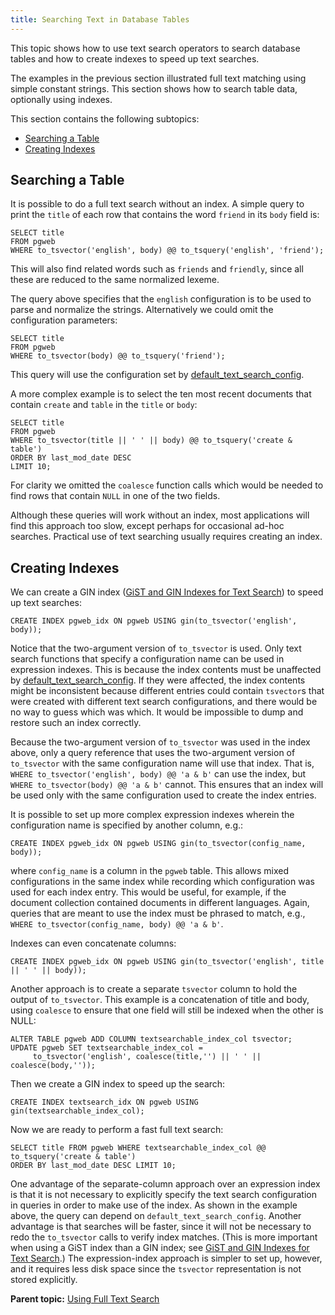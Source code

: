```yaml
---
title: Searching Text in Database Tables 
---
```


This topic shows how to use text search operators to search database tables and how to create indexes to speed up text searches.

The examples in the previous section illustrated full text matching using simple constant strings. This section shows how to search table data, optionally using indexes.

This section contains the following subtopics:

-   [Searching a Table](#searching)
-   [Creating Indexes](#indexes)

## <a id="searching"></a>Searching a Table 

It is possible to do a full text search without an index. A simple query to print the `title` of each row that contains the word `friend` in its `body` field is:

```
SELECT title
FROM pgweb
WHERE to_tsvector('english', body) @@ to_tsquery('english', 'friend');
```

This will also find related words such as `friends` and `friendly`, since all these are reduced to the same normalized lexeme.

The query above specifies that the `english` configuration is to be used to parse and normalize the strings. Alternatively we could omit the configuration parameters:

```
SELECT title
FROM pgweb
WHERE to_tsvector(body) @@ to_tsquery('friend');
```

This query will use the configuration set by [default\_text\_search\_config](../../ref_guide/config_params/guc-list.html).

A more complex example is to select the ten most recent documents that contain `create` and `table` in the `title` or `body`:

```
SELECT title
FROM pgweb
WHERE to_tsvector(title || ' ' || body) @@ to_tsquery('create & table')
ORDER BY last_mod_date DESC
LIMIT 10;
```

For clarity we omitted the `coalesce` function calls which would be needed to find rows that contain `NULL` in one of the two fields.

Although these queries will work without an index, most applications will find this approach too slow, except perhaps for occasional ad-hoc searches. Practical use of text searching usually requires creating an index.

## <a id="indexes"></a>Creating Indexes 

We can create a GIN index \([GiST and GIN Indexes for Text Search](gist-gin.html)\) to speed up text searches:

```
CREATE INDEX pgweb_idx ON pgweb USING gin(to_tsvector('english', body));
```

Notice that the two-argument version of `to_tsvector` is used. Only text search functions that specify a configuration name can be used in expression indexes. This is because the index contents must be unaffected by [default\_text\_search\_config](../../ref_guide/config_params/guc-list.html). If they were affected, the index contents might be inconsistent because different entries could contain `tsvector`s that were created with different text search configurations, and there would be no way to guess which was which. It would be impossible to dump and restore such an index correctly.

Because the two-argument version of `to_tsvector` was used in the index above, only a query reference that uses the two-argument version of `to_tsvector` with the same configuration name will use that index. That is, `WHERE to_tsvector('english', body) @@ 'a & b'` can use the index, but `WHERE to_tsvector(body) @@ 'a & b'` cannot. This ensures that an index will be used only with the same configuration used to create the index entries.

It is possible to set up more complex expression indexes wherein the configuration name is specified by another column, e.g.:

```
CREATE INDEX pgweb_idx ON pgweb USING gin(to_tsvector(config_name, body));
```

where `config_name` is a column in the `pgweb` table. This allows mixed configurations in the same index while recording which configuration was used for each index entry. This would be useful, for example, if the document collection contained documents in different languages. Again, queries that are meant to use the index must be phrased to match, e.g., `WHERE to_tsvector(config_name, body) @@ 'a & b'`.

Indexes can even concatenate columns:

```
CREATE INDEX pgweb_idx ON pgweb USING gin(to_tsvector('english', title || ' ' || body));
```

Another approach is to create a separate `tsvector` column to hold the output of `to_tsvector`. This example is a concatenation of title and body, using `coalesce` to ensure that one field will still be indexed when the other is NULL:

```
ALTER TABLE pgweb ADD COLUMN textsearchable_index_col tsvector;
UPDATE pgweb SET textsearchable_index_col =
     to_tsvector('english', coalesce(title,'') || ' ' || coalesce(body,''));
```

Then we create a GIN index to speed up the search:

```
CREATE INDEX textsearch_idx ON pgweb USING gin(textsearchable_index_col);
```

Now we are ready to perform a fast full text search:

```
SELECT title FROM pgweb WHERE textsearchable_index_col @@ to_tsquery('create & table') 
ORDER BY last_mod_date DESC LIMIT 10;
```

One advantage of the separate-column approach over an expression index is that it is not necessary to explicitly specify the text search configuration in queries in order to make use of the index. As shown in the example above, the query can depend on `default_text_search_config`. Another advantage is that searches will be faster, since it will not be necessary to redo the `to_tsvector` calls to verify index matches. \(This is more important when using a GiST index than a GIN index; see [GiST and GIN Indexes for Text Search](gist-gin.html).\) The expression-index approach is simpler to set up, however, and it requires less disk space since the `tsvector` representation is not stored explicitly.

**Parent topic:** [Using Full Text Search](../textsearch/full-text-search.html)

